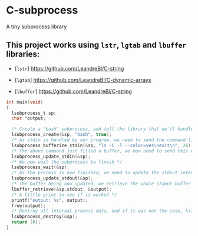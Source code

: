 # C-subprocess
A tiny subprocess library

This project works using `lstr`, `lgtab` and `lbuffer` libraries:
-

- [`lstr`] https://github.com/LeandreBl/C-string

- [`lgtab`] https://github.com/LeandreBl/C-dynamic-arrays

- [`lbuffer`] https://github.com/LeandreBl/C-string

```C
int main(void)
{
  lsubprocess_t sp;
  char *output;

  /* Create a "bash" subprocess, and tell the library that we'll handle stdin ourself */
  lsubprocess_create(&sp, "bash", true);
  /* As stdin is handled by our program, we need to send the command lines to bash ourself */
  lsubprocess_bufferize_stdin(&sp, "ls -C -l --color=yes\nexit\n", 26);
  /* The above command just filled a buffer, we now need to send this whole buffer to the subprocess */
  lsubprocess_update_stdin(&sp);
  /* We now wait the subprocess to finish */
  lsubprocess_wait(&sp);
  /* As the process is now finished, we need to update the stdout internal buffer */
  lsubprocess_update_stdout(&sp);
  /* The buffer being now updated, we retrieve the whole stdout buffer content in a string */
  lbuffer_retrieve(&sp.stdout, &output);
  /* A little print to see if it worked */
  printf("output: %s", output);
  free(output);
  /* Destroy all internal process data, and if it was not the case, kills it with a SIGTERM */
  lsubprocess_destroy(&sp);
  return (0);
}
```
